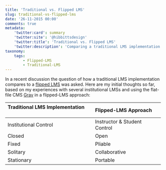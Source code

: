 ```yaml
---
title: 'Traditional vs. Flipped LMS'
slug: traditional-vs-flipped-lms
date: '26-11-2015 00:00'
comments: true
metadata:
    'twitter:card': summary
    'twitter:site': '@hibbittsdesign'
    'twitter:title': 'Traditional vs. Flipped LMS'
    'twitter:description': 'Comparing a traditional LMS implementation to a flipped-LMS approach.'
taxonomy:
    tags:
        - Flipped-LMS
        - Traditional-LMS
---
```


In a recent discussion the question of how a traditional LMS implementation compares to a [flipped LMS](../redefining-a-flipped-lms-approach) was asked. Here are my initial thoughts so far, based on my experiences with several institutional LMSs and using the flat-file CMS [Grav](http://www.getgrav.org) in a flipped-LMS approach:

|Traditional LMS Implementation &nbsp;&nbsp;&nbsp;&nbsp;&nbsp; | Flipped-LMS Approach |
|:------------- |:-------------
|Institutional Control |   Instructor & Student Control  |
| Closed |  Open |
| Fixed | Pliable |
| Solitary | Collaborative |
| Stationary | Portable |
